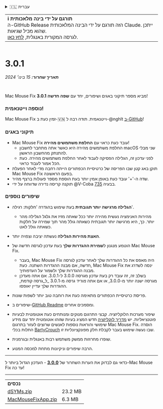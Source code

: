 <details>
<summary>🇮🇱 עברית</summary>

[🇬🇧 English (GitHub Release)](https://github.com/noah-nuebling/mac-mouse-fix/releases/tag/3.0.1)\
[🇦🇩 Català](https://redirect.macmousefix.com/?target=mmf-release&tag=3.0.1&locale=ca)\
[🇩🇪 Deutsch](https://redirect.macmousefix.com/?target=mmf-release&tag=3.0.1&locale=de)\
[🇪🇸 Español](https://redirect.macmousefix.com/?target=mmf-release&tag=3.0.1&locale=es)\
[🇫🇷 Français](https://redirect.macmousefix.com/?target=mmf-release&tag=3.0.1&locale=fr)\
[🇮🇩 Indonesia](https://redirect.macmousefix.com/?target=mmf-release&tag=3.0.1&locale=id)\
[🇮🇹 Italiano](https://redirect.macmousefix.com/?target=mmf-release&tag=3.0.1&locale=it)\
[🇭🇺 Magyar](https://redirect.macmousefix.com/?target=mmf-release&tag=3.0.1&locale=hu)\
[🇳🇱 Nederlands](https://redirect.macmousefix.com/?target=mmf-release&tag=3.0.1&locale=nl)\
[🇵🇱 Polski](https://redirect.macmousefix.com/?target=mmf-release&tag=3.0.1&locale=pl)\
[🇧🇷 Português (Brasil)](https://redirect.macmousefix.com/?target=mmf-release&tag=3.0.1&locale=pt-BR)\
[🇵🇹 Português (Portugal)](https://redirect.macmousefix.com/?target=mmf-release&tag=3.0.1&locale=pt-PT)\
[🇷🇴 Română](https://redirect.macmousefix.com/?target=mmf-release&tag=3.0.1&locale=ro)\
[🇸🇪 Svenska](https://redirect.macmousefix.com/?target=mmf-release&tag=3.0.1&locale=sv)\
[🇻🇳 Tiếng Việt](https://redirect.macmousefix.com/?target=mmf-release&tag=3.0.1&locale=vi)\
[🇹🇷 Türkçe](https://redirect.macmousefix.com/?target=mmf-release&tag=3.0.1&locale=tr)\
[🇨🇿 Čeština](https://redirect.macmousefix.com/?target=mmf-release&tag=3.0.1&locale=cs)\
[🇬🇷 Ελληνικά](https://redirect.macmousefix.com/?target=mmf-release&tag=3.0.1&locale=el)\
[🇷🇺 Русский](https://redirect.macmousefix.com/?target=mmf-release&tag=3.0.1&locale=ru)\
[🇺🇦 Українська](https://redirect.macmousefix.com/?target=mmf-release&tag=3.0.1&locale=uk)\
**🇮🇱 עברית**\
[🇸🇦 العربية](https://redirect.macmousefix.com/?target=mmf-release&tag=3.0.1&locale=ar)\
[🇮🇳 हिन्दी](https://redirect.macmousefix.com/?target=mmf-release&tag=3.0.1&locale=hi)\
[🇹🇭 ไทย](https://redirect.macmousefix.com/?target=mmf-release&tag=3.0.1&locale=th)\
[🇨🇳 中文 (简体)](https://redirect.macmousefix.com/?target=mmf-release&tag=3.0.1&locale=zh-Hans)\
[🇨🇳 中文 (繁體)](https://redirect.macmousefix.com/?target=mmf-release&tag=3.0.1&locale=zh-Hant)\
[🇭🇰 中文（香港)](https://redirect.macmousefix.com/?target=mmf-release&tag=3.0.1&locale=zh-HK)\
[🇯🇵 日本語](https://redirect.macmousefix.com/?target=mmf-release&tag=3.0.1&locale=ja)\
[🇰🇷 한국어](https://redirect.macmousefix.com/?target=mmf-release&tag=3.0.1&locale=ko)\
[Help translate Mac Mouse Fix to different languages!](https://github.com/noah-nuebling/mac-mouse-fix/discussions/731)
</details>
<table align=><td>
<b>ℹ️ תורגם על ידי בינה מלאכותית</b><br>
ה-GitHub Release הזה תורגם על ידי הבינה המלאכותית Claude. ייתכן שהוא מכיל שגיאות.<br>
לגרסה המקורית באנגלית, <a href="https://github.com/noah-nuebling/mac-mouse-fix/releases/tag/3.0.1">לחץ כאן</a>.
</td></table>

<table></table>

# 3.0.1
***תאריך שחרור:** 15 בינו׳ 2024*

<br>

Mac Mouse Fix **3.0.1** מביא מספר תיקוני באגים ושיפורים, יחד עם **שפה חדשה**!

### נוספה וייטנאמית!

Mac Mouse Fix זמין כעת ב-🇻🇳 וייטנאמית. תודה רבה ל-@nghlt [ב-GitHub](https://GitHub.com/nghlt)!

### תיקוני באגים

- Mac Mouse Fix עובד כעת כראוי עם **החלפת משתמשים מהירה**!
  - החלפת משתמשים מהירה היא כאשר אתה מתחבר לחשבון macOS שני מבלי להתנתק מהחשבון הראשון.
  - לפני עדכון זה, הגלילה הפסיקה לעבוד לאחר החלפת משתמשים מהירה. כעת הכל אמור לעבוד כראוי.
- תוקן באג קטן שבו הפריסה של כרטיסיית הכפתורים הייתה רחבה מדי לאחר הפעלת Mac Mouse Fix בפעם הראשונה.
- שדה ה-'+' עובד כעת באופן אמין יותר בעת הוספת מספר פעולות ברצף מהיר.
- תוקנה קריסה נדירה שדווחה על ידי @V-Coba בבעיה [735](https://github.com/noah-nuebling/mac-mouse-fix/issues/735).

### שיפורים נוספים

- **הגלילה מרגישה יותר תגובתית** בעת שימוש בהגדרה 'חלקות: רגילה'.
  - מהירות האנימציה נעשית מהירה יותר ככל שאתה מזיז את גלגל הגלילה מהר יותר. כך, היא מרגישה יותר תגובתית כשאתה גולל מהר תוך שמירה על חלקות כשאתה גולל לאט.

- **האצת מהירות הגלילה** נעשתה יציבה וצפויה יותר.
- הוטמע מנגנון ל**שמירת ההגדרות שלך** בעת עדכון לגרסה חדשה של Mac Mouse Fix.
  - בעבר, Mac Mouse Fix היה מאפס את כל ההגדרות שלך לאחר עדכון לגרסה חדשה, אם מבנה ההגדרות השתנה. כעת, Mac Mouse Fix ינסה לשדרג את מבנה ההגדרות שלך ולשמור על העדפותיך.
  - בשלב זה, זה עובד רק בעת עדכון מגרסה 3.0.0 ל-3.0.1. אם אתה מעדכן מגרסה ישנה יותר מ-3.0.0, או אם אתה _מוריד גרסה_ מ-3.0.1 _ל_גרסה קודמת, ההגדרות שלך עדיין יאופסו.
- פריסת כרטיסיית הכפתורים מתאימה כעת את רוחבה טוב יותר לשפות שונות.
- שיפורים ב-[GitHub Readme](https://github.com/noah-nuebling/mac-mouse-fix#background) ומסמכים אחרים.
- שיפור מערכות הלוקליזציה. קבצי התרגום מנוקים ומנותחים כעת אוטומטית לבעיות פוטנציאליות. יש [מדריך לוקליזציה](https://github.com/noah-nuebling/mac-mouse-fix/discussions/731) חדש המציג בעיות שזוהו אוטומטית יחד עם מידע שימושי והוראות נוספות לאנשים שרוצים לעזור בתרגום Mac Mouse Fix. הוסרה התלות בכלי [BartyCrouch](https://github.com/FlineDev/BartyCrouch) שבו נעשה שימוש בעבר לקבלת חלק מפונקציונליות זו.
- שופרו מחרוזות ממשק משתמש רבות באנגלית ובגרמנית.
- הרבה שיפורים וניקיונות מתחת למכסה המנוע.

---

כדאי גם לבדוק את הערות השחרור של [**3.0.0**](https://redirect.macmousefix.com/?target=mmf-release&tag=3.0.0&locale=he) - העדכון הגדול ביותר ל-Mac Mouse Fix עד כה!

---

<table align="start">
<tr>
    <td colspan=2>
        <b>נכסים</b>
    </td>
</tr>
<tr>
    <td><a href="https://github.com/noah-nuebling/mac-mouse-fix/releases/download/3.0.1/dSYMs.zip">dSYMs.zip</a></td>
    <td>23.2 MB</td>
</tr>
<tr>
    <td><a href="https://github.com/noah-nuebling/mac-mouse-fix/releases/download/3.0.1/MacMouseFixApp.zip">MacMouseFixApp.zip</a></td>
    <td>6.3 MB</td>
</tr>
</table>